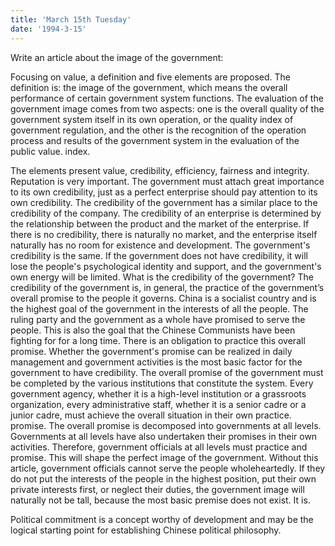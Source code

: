 ```yaml
---
title: 'March 15th Tuesday'
date: '1994-3-15'
---
```


Write an article about the image of the government:

Focusing on value, a definition and five elements are proposed. The definition is: the image of the government, which means the overall performance of certain government system functions. The evaluation of the government image comes from two aspects: one is the overall quality of the government system itself in its own operation, or the quality index of government regulation, and the other is the recognition of the operation process and results of the government system in the evaluation of the public value. index.

The elements present value, credibility, efficiency, fairness and integrity. Reputation is very important. The government must attach great importance to its own credibility, just as a perfect enterprise should pay attention to its own credibility. The credibility of the government has a similar place to the credibility of the company. The credibility of an enterprise is determined by the relationship between the product and the market of the enterprise. If there is no credibility, there is naturally no market, and the enterprise itself naturally has no room for existence and development. The government's credibility is the same. If the government does not have credibility, it will lose the people's psychological identity and support, and the government's own energy will be limited. What is the credibility of the government? The credibility of the government is, in general, the practice of the government’s overall promise to the people it governs. China is a socialist country and is the highest goal of the government in the interests of all the people. The ruling party and the government as a whole have promised to serve the people. This is also the goal that the Chinese Communists have been fighting for for a long time. There is an obligation to practice this overall promise. Whether the government's promise can be realized in daily management and government activities is the most basic factor for the government to have credibility. The overall promise of the government must be completed by the various institutions that constitute the system. Every government agency, whether it is a high-level institution or a grassroots organization, every administrative staff, whether it is a senior cadre or a junior cadre, must achieve the overall situation in their own practice. promise. The overall promise is decomposed into governments at all levels. Governments at all levels have also undertaken their promises in their own activities. Therefore, government officials at all levels must practice and promise. This will shape the perfect image of the government. Without this article, government officials cannot serve the people wholeheartedly. If they do not put the interests of the people in the highest position, put their own private interests first, or neglect their duties, the government image will naturally not be tall, because the most basic premise does not exist. It is.

Political commitment is a concept worthy of development and may be the logical starting point for establishing Chinese political philosophy.

